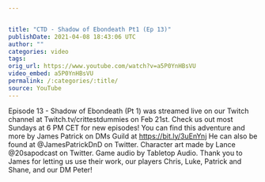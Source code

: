 ```yaml
---


title: "CTD - Shadow of Ebondeath Pt1 (Ep 13)"
publishDate: 2021-04-08 18:43:06 UTC
author: ""
categories: video
tags: 
orig_url: https://www.youtube.com/watch?v=a5P0YnHBsVU
video_embed: a5P0YnHBsVU
permalink: /:categories/:title/
source: YouTube
---
```

Episode 13 - Shadow of Ebondeath (Pt 1) was streamed live on our Twitch channel at Twitch.tv/crittestdummies on Feb 21st. Check us out most Sundays at 6 PM CET for new episodes! You can find this adventure and more by James Patrick on DMs Guild at https://bit.ly/3uEnYnj He can also be found at @JamesPatrickDnD on Twitter. Character art made by Lance @20sapodcast on Twitter. Game audio by Tabletop Audio. Thank you to James for letting us use their work, our players Chris, Luke, Patrick and Shane, and our DM Peter!